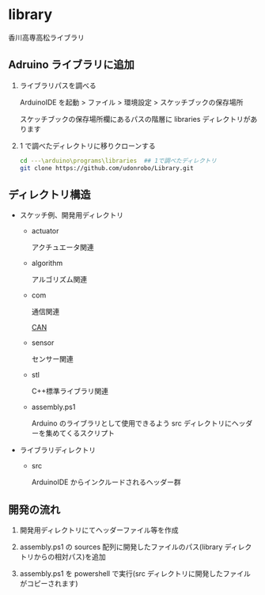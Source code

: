 # library

香川高専高松ライブラリ

## Adruino ライブラリに追加

1. ライブラリパスを調べる

    ArduinoIDE を起動 > ファイル > 環境設定 > スケッチブックの保存場所

    スケッチブックの保存場所欄にあるパスの階層に libraries ディレクトリがあります

2. 1 で調べたディレクトリに移りクローンする

    ```sh
    cd ---\arduino\programs\libraries  ## 1で調べたディレクトリ
    git clone https://github.com/udonrobo/Library.git
    ```

## ディレクトリ構造

-   スケッチ例、開発用ディレクトリ

    -   actuator

        アクチュエータ関連

    -   algorithm

        アルゴリズム関連

    -   com

        通信関連

        [CAN](./com/can/README.md)

        <!-- [I2C](./com/i2c/README.md) -->

    -   sensor

        センサー関連

    -   stl

        C++標準ライブラリ関連

    -   assembly.ps1

        Arduino のライブラリとして使用できるよう src ディレクトリにヘッダーを集めてくるスクリプト

-   ライブラリディレクトリ

    -   src

        ArduinoIDE からインクルードされるヘッダー群

## 開発の流れ

1. 開発用ディレクトリにてヘッダーファイル等を作成

2. assembly.ps1 の sources 配列に開発したファイルのパス(library ディレクトリからの相対パス)を追加

3. assembly.ps1 を powershell で実行(src ディレクトリに開発したファイルがコピーされます)
